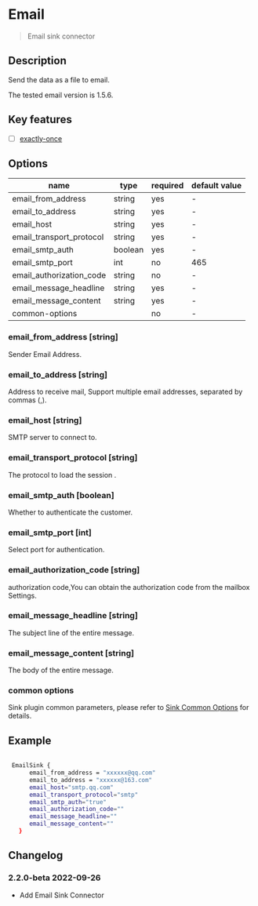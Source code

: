 # Email

> Email sink connector

## Description

Send the data as a file to email.

The tested email version is 1.5.6.

## Key features

- [ ] [exactly-once](../../concept/connector-v2-features.md)

## Options

|           name           |  type   | required | default value |
|--------------------------|---------|----------|---------------|
| email_from_address       | string  | yes      | -             |
| email_to_address         | string  | yes      | -             |
| email_host               | string  | yes      | -             |
| email_transport_protocol | string  | yes      | -             |
| email_smtp_auth          | boolean | yes      | -             |
| email_smtp_port          | int     | no       | 465           |
| email_authorization_code | string  | no       | -             |
| email_message_headline   | string  | yes      | -             |
| email_message_content    | string  | yes      | -             |
| common-options           |         | no       | -             |

### email_from_address [string]

Sender Email Address.

### email_to_address [string]

Address to receive mail, Support multiple email addresses, separated by commas (,).

### email_host [string]

SMTP server to connect to.

### email_transport_protocol [string]

The protocol to load the session .

### email_smtp_auth [boolean]

Whether to authenticate the customer.

### email_smtp_port [int]

Select port for authentication.

### email_authorization_code [string]

authorization code,You can obtain the authorization code from the mailbox Settings.

### email_message_headline [string]

The subject line of the entire message.

### email_message_content [string]

The body of the entire message.

### common options

Sink plugin common parameters, please refer to [Sink Common Options](common-options.md) for details.

## Example

```bash

 EmailSink {
      email_from_address = "xxxxxx@qq.com"
      email_to_address = "xxxxxx@163.com"
      email_host="smtp.qq.com"
      email_transport_protocol="smtp"
      email_smtp_auth="true"
      email_authorization_code=""
      email_message_headline=""
      email_message_content=""
   }

```

## Changelog

### 2.2.0-beta 2022-09-26

- Add Email Sink Connector

